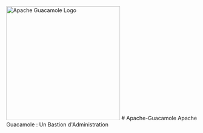 <img src="https://github.com/user-attachments/assets/93a9444b-5790-49e6-b5a0-809acd499a06" alt="Apache Guacamole Logo" width="300">
# Apache-Guacamole
Apache Guacamole : Un Bastion d'Administration
